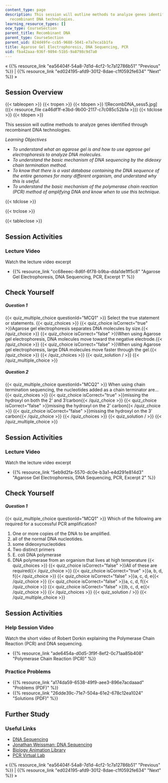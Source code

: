 ```yaml
---
content_type: page
description: This session will outline methods to analyze genes identified through
  recombinant DNA technologies.
learning_resource_types: []
ocw_type: CourseSection
parent_title: Recombinant DNA
parent_type: CourseSection
parent_uid: 824d49fe-ccb5-9688-5041-e7a7eca1b1fa
title: Agarose Gel Electrophoresis, DNA Sequencing, PCR
uid: fba42aaa-936f-9894-51b5-9a8798c9d7a0
---
```


« {{% resource_link "ea56404f-54a8-7d1d-4cf2-1c7a12786b51" "Previous" %}} | {{% resource_link "ed024195-afd9-3012-8dae-c1f0592fe634" "Next" %}} »

Session Overview
----------------

{{< tableopen >}}
{{< tropen >}}
{{< tdopen >}}
![RecombDNA_sess5.jpg]({{< resource_file ca46df1f-e3bd-9b00-2117-c7c085c52b1a >}})
{{< tdclose >}}
{{< tdopen >}}


This session will outline methods to analyze genes identified through recombinant DNA technologies.

_Learning Objectives_

*   _To understand what an agarose gel is and how to use agarose gel electrophoresis to analyze DNA molecules._
*   _To understand the basic mechanism of DNA sequencing by the dideoxy chain termination method._
*   _To know that there is a vast database containing the DNA sequence of the entire genomes for many different organism, and understand why this is useful._
*   _To understand the basic mechanism of the polymerase chain reaction (PCR) method of amplifying DNA and know when to use this technique._


{{< tdclose >}}

{{< trclose >}}

{{< tableclose >}}

Session Activities
------------------

### Lecture Video

Watch the lecture video excerpt

*   {{% resource_link "cc68eeec-8d6f-6f78-b9ba-dda1de1ff5c8" "Agarose Gel Electrophoresis, DNA Sequencing, PCR, Excerpt 1" %}}

Check Yourself
--------------

##### Question 1
 {{< quiz_multiple_choice questionId="MCQ1" >}} Select the true statement or statements. {{< quiz_choices >}} {{< quiz_choice isCorrect="true" >}}Agarose gel electrophoresis separates DNA molecules by size.{{< /quiz_choice >}} {{< quiz_choice isCorrect="false" >}}When using Agarose gel electrophoresis, DNA molecules move toward the negative electrode.{{< /quiz_choice >}} {{< quiz_choice isCorrect="false" >}}When using Agarose gel electrophoresis, large DNA molecules move faster through the gel.{{< /quiz_choice >}} {{< /quiz_choices >}} {{< quiz_solution / >}} {{< /quiz_multiple_choice >}}
##### Question 2
 {{< quiz_multiple_choice questionId="MCQ2" >}} When using chain termination sequencing, the nucleotides added as a chain terminator are… {{< quiz_choices >}} {{< quiz_choice isCorrect="true" >}}missing the hydroxyl on both the 2’ and 3’carbon{{< /quiz_choice >}} {{< quiz_choice isCorrect="false" >}}missing the hydroxyl on the 2’ carbon{{< /quiz_choice >}} {{< quiz_choice isCorrect="false" >}}missing the hydroxyl on the 3’ carbon{{< /quiz_choice >}} {{< /quiz_choices >}} {{< quiz_solution / >}} {{< /quiz_multiple_choice >}}

Session Activities
------------------

### Lecture Video

Watch the lecture video excerpt

*   {{% resource_link "5eb9d2fa-5570-dc0e-b3a1-e4d291e814d3" "Agarose Gel Electrophoresis, DNA Sequencing, PCR, Excerpt 2" %}}

Check Yourself
--------------

##### Question 1
 {{< quiz_multiple_choice questionId="MCQ1" >}} Which of the following are required for a successful PCR amplification?

1.  One or more copies of the DNA to be amplified.
2.  all of the normal DNA nucleotides.
3.  some dideoxynucleotides
4.  Two distinct primers
5.  E. coli DNA polymerase
6.  DNA polymerase from an organism that lives at high temperature {{< quiz_choices >}} {{< quiz_choice isCorrect="false" >}}All of these are required{{< /quiz_choice >}} {{< quiz_choice isCorrect="true" >}}a, b, d, f{{< /quiz_choice >}} {{< quiz_choice isCorrect="false" >}}a, c, d, e{{< /quiz_choice >}} {{< quiz_choice isCorrect="false" >}}a, c, d, f{{< /quiz_choice >}} {{< quiz_choice isCorrect="false" >}}b, c, d, e{{< /quiz_choice >}} {{< /quiz_choices >}} {{< quiz_solution / >}} {{< /quiz_multiple_choice >}}

Session Activities
------------------

### Help Session Video

Watch the short video of Robert Dorkin explaining the Polymerase Chain Reaction (PCR) and DNA sequencing.

*   {{% resource_link "ade6454a-d0d5-3f9f-8ef2-0c71aa85b408" "Polymerase Chain Reaction (PCR)" %}}

### Practice Problems

*   {{% resource_link "a174da59-6538-49f9-aee3-896e7acdaaad" "Problems (PDF)" %}}
*   {{% resource_link "26dde39c-71e7-504a-61e2-678c12ea1024" "Solutions (PDF)" %}}

Further Study
-------------

### Useful Links

*   [DNA Sequencing](http://en.wikipedia.org/wiki/DNA_sequencing)
*   [Jonathan Weissman: DNA Sequencing](http://www.youtube.com/watch?v=8n2LvJ-m0n0)
*   [Biology Animation Library](http://www.dnalc.org/resources/animations/pcr.html)
*   [PCR Virtual Lab](http://learn.genetics.utah.edu/content/labs/pcr/)

« {{% resource_link "ea56404f-54a8-7d1d-4cf2-1c7a12786b51" "Previous" %}} | {{% resource_link "ed024195-afd9-3012-8dae-c1f0592fe634" "Next" %}} »
